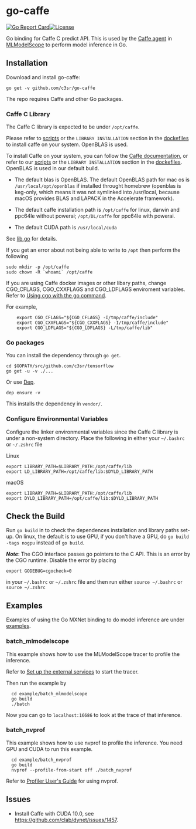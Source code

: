 # go-caffe

[![Go Report Card](https://goreportcard.com/badge/github.com/c3sr/go-caffe)](https://goreportcard.com/report/github.com/c3sr/go-caffe)[![License](https://img.shields.io/badge/License-Apache%202.0-blue.svg)](https://opensource.org/licenses/Apache-2.0)

Go binding for Caffe C predict API.
This is used by the [Caffe agent](https://github.com/c3sr/caffe) in [MLModelScope](mlmodelscope.org) to perform model inference in Go.

## Installation

Download and install go-caffe:

```
go get -v github.com/c3sr/go-caffe
```

The repo requires Caffe and other Go packages.

### Caffe C Library

The Caffe C library is expected to be under `/opt/caffe`.

Please refer to [scripts](scripts) or the `LIBRARY INSTALLATION` section in the [dockefiles](dockerfiles) to install caffe on your system. OpenBLAS is used.

To install Caffe on your system, you can follow the [Caffe documentation](https://caffe.berkeleyvision.org/installation.html), or refer to our [scripts](scripts) or the `LIBRARY INSTALLATION` section in the [dockefiles](dockerfiles). OpenBLAS is used in our default build.

- The default blas is OpenBLAS.
  The default OpenBLAS path for mac os is `/usr/local/opt/openblas` if installed throught homebrew (openblas is keg-only, which means it was not symlinked into /usr/local, because macOS provides BLAS and LAPACK in the Accelerate framework).

- The default caffe installation path is `/opt/caffe` for linux, darwin and ppc64le without powerai; `/opt/DL/caffe` for ppc64le with powerai.

- The default CUDA path is `/usr/local/cuda`

See [lib.go](lib.go) for details.

If you get an error about not being able to write to `/opt` then perform the following

```
sudo mkdir -p /opt/caffe
sudo chown -R `whoami` /opt/caffe
```

If you are using Caffe docker images or other libary paths, change CGO_CFLAGS, CGO_CXXFLAGS and CGO_LDFLAGS enviroment variables. Refer to [Using cgo with the go command](https://golang.org/cmd/cgo/#hdr-Using_cgo_with_the_go_command).

For example,

```
    export CGO_CFLAGS="${CGO_CFLAGS} -I/tmp/caffe/include"
    export CGO_CXXFLAGS="${CGO_CXXFLAGS} -I/tmp/caffe/include"
    export CGO_LDFLAGS="${CGO_LDFLAGS} -L/tmp/caffe/lib"
```

### Go packages

You can install the dependency through `go get`.

```
cd $GOPATH/src/github.com/c3sr/tensorflow
go get -u -v ./...
```

Or use [Dep](https://github.com/golang/dep).

```
dep ensure -v
```

This installs the dependency in `vendor/`.

### Configure Environmental Variables

Configure the linker environmental variables since the Caffe C library is under a non-system directory. Place the following in either your `~/.bashrc` or `~/.zshrc` file

Linux
```
export LIBRARY_PATH=$LIBRARY_PATH:/opt/caffe/lib
export LD_LIBRARY_PATH=/opt/caffe/lib:$DYLD_LIBRARY_PATH

```

macOS
```
export LIBRARY_PATH=$LIBRARY_PATH:/opt/caffe/lib
export DYLD_LIBRARY_PATH=/opt/caffe/lib:$DYLD_LIBRARY_PATH
```

## Check the Build

Run `go build` in to check the dependences installation and library paths set-up.
On linux, the default is to use GPU, if you don't have a GPU, do `go build -tags nogpu` instead of `go build`.

**_Note_**: The CGO interface passes go pointers to the C API. This is an error by the CGO runtime. Disable the error by placing

```
export GODEBUG=cgocheck=0
```

in your `~/.bashrc` or `~/.zshrc` file and then run either `source ~/.bashrc` or `source ~/.zshrc`

## Examples

Examples of using the Go MXNet binding to do model inference are under [examples](examples).

### batch_mlmodelscope

This example shows how to use the MLModelScope tracer to profile the inference.

Refer to [Set up the external services](https://docs.mlmodelscope.org/installation/source/external_services/) to start the tracer.

Then run the example by

```
  cd example/batch_mlmodelscope
  go build
  ./batch
```

Now you can go to `localhost:16686` to look at the trace of that inference.

### batch_nvprof

This example shows how to use nvprof to profile the inference. You need GPU and CUDA to run this example.

```
  cd example/batch_nvprof
  go build
  nvprof --profile-from-start off ./batch_nvprof
```

Refer to [Profiler User's Guide](https://docs.nvidia.com/cuda/profiler-users-guide/index.html) for using nvprof.


## Issues

- Install Caffe with CUDA 10.0, see https://github.com/clab/dynet/issues/1457.
